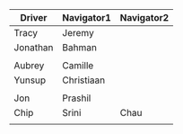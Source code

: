 | Driver | Navigator1 | Navigator2| 
|--------|-----------|------------| 
|Tracy|Jeremy| |
|Jonathan|Bahman| |
| | |
|Aubrey|Camille| |
|Yunsup|Christiaan| |
| | |
|Jon|Prashil| |
|Chip|Srini|Chau|
| | |
  
